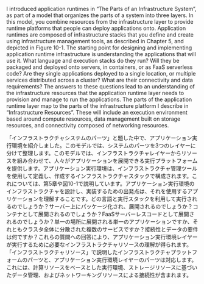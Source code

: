 I introduced application runtimes in “The Parts of an Infrastructure System”, as part of a model that organizes the parts of a system into three layers. In this model, you combine resources from the infrastructure layer to provide runtime platforms that people can deploy applications onto. Application runtimes are composed of infrastructure stacks that you define and create using infrastructure management tools, as described in Chapter 5, and depicted in Figure 10-1. The starting point for designing and implementing application runtime infrastructure is understanding the applications that will use it. What language and execution stacks do they run? Will they be packaged and deployed onto servers, in containers, or as FaaS serverless code? Are they single applications deployed to a single location, or multiple services distributed across a cluster? What are their connectivity and data requirements? The answers to these questions lead to an understanding of the infrastructure resources that the application runtime layer needs to provision and manage to run the applications. The parts of the application runtime layer map to the parts of the infrastructure platform I describe in “Infrastructure Resources”. These will include an execution environment based around compute resources, data management built on storage resources, and connectivity composed of networking resources.

「インフラストラクチャシステムのパーツ」と題した中で、アプリケーション実行環境を紹介しました。このモデルでは、システムのパーツを3つのレイヤーに分けて整理します。このモデルでは、インフラストラクチャレイヤーからリソースを組み合わせて、人々がアプリケーションを展開できる実行プラットフォームを提供します。アプリケーション実行環境は、インフラストラクチャ管理ツールを使用して定義し、作成するインフラストラクチャスタックで構成されます。これについては、第5章や図10-1で説明しています。アプリケーション実行環境のインフラストラクチャを設計し、実装するための出発点は、それを使用するアプリケーションを理解することです。どの言語と実行スタックを利用して実行されるのでしょうか？サーバー上にパッケージ化され、展開されるのでしょうか？コンテナとして展開されるのでしょうか？FaaSサーバーレスコードとして展開されるのでしょうか？単一の場所に展開される単一のアプリケーションですか、それともクラスタ全体に分散された複数のサービスですか？接続性とデータの要件は何ですか？これらの質問への回答により、アプリケーション実行環境レイヤーが実行するために必要なインフラストラクチャリソースの理解が得られます。「インフラストラクチャリソース」で説明したインフラストラクチャプラットフォームのパーツと、アプリケーション実行環境レイヤーのパーツは対応します。これには、計算リソースをベースとした実行環境、ストレージリソースに基づいたデータ管理、およびネットワーキングリソースによる接続性が含まれます。